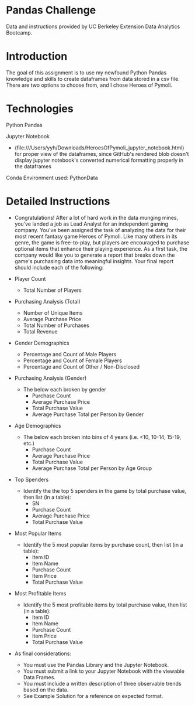 # Pandas Challenge

Data and instructions provided by UC Berkeley Extension Data Analytics Bootcamp.

# Introduction 

The goal of this assignment is to use my newfound Python Pandas knowledge and skills to create dataframes from data stored in a csv file. There are two
options to choose from, and I chose Heroes of Pymoli.

# Technologies

Python Pandas

Jupyter Notebook
  - (file:///Users/yyh/Downloads/HeroesOfPymoli_jupyter_notebook.html) for proper view of the dataframes, since GitHub's rendered blob doesn't display jupyter notebook's converted numerical formatting properly in the dataframes
  
Conda Environment used: PythonData

# Detailed Instructions

  - Congratulations! After a lot of hard work in the data munging mines, you've landed a job as Lead Analyst for an independent gaming company. You've been assigned the task of analyzing the data for their most recent fantasy game Heroes of Pymoli.
Like many others in its genre, the game is free-to-play, but players are encouraged to purchase optional items that enhance their playing experience. As a first task, the company would like you to generate a report that breaks down the game's purchasing data into meaningful insights.
Your final report should include each of the following:

  - Player Count
    - Total Number of Players

  - Purchasing Analysis (Total)
    - Number of Unique Items
    - Average Purchase Price
    - Total Number of Purchases
    - Total Revenue

  - Gender Demographics
    - Percentage and Count of Male Players
    - Percentage and Count of Female Players
    - Percentage and Count of Other / Non-Disclosed

  - Purchasing Analysis (Gender)
    - The below each broken by gender
      - Purchase Count
      - Average Purchase Price
      - Total Purchase Value
      - Average Purchase Total per Person by Gender

  - Age Demographics
    - The below each broken into bins of 4 years (i.e. <10, 10-14, 15-19, etc.)
      - Purchase Count
      - Average Purchase Price
      - Total Purchase Value
      - Average Purchase Total per Person by Age Group

  - Top Spenders
    - Identify the the top 5 spenders in the game by total purchase value, then list (in a table):
      - SN
      - Purchase Count
      - Average Purchase Price
      - Total Purchase Value

  - Most Popular Items
    - Identify the 5 most popular items by purchase count, then list (in a table):
      - Item ID
      - Item Name
      - Purchase Count
      - Item Price
      - Total Purchase Value

  - Most Profitable Items
    - Identify the 5 most profitable items by total purchase value, then list (in a table):
      - Item ID
      - Item Name
      - Purchase Count
      - Item Price
      - Total Purchase Value

  - As final considerations:
    - You must use the Pandas Library and the Jupyter Notebook.
    - You must submit a link to your Jupyter Notebook with the viewable Data Frames.
    - You must include a written description of three observable trends based on the data.
    - See Example Solution for a reference on expected format.
